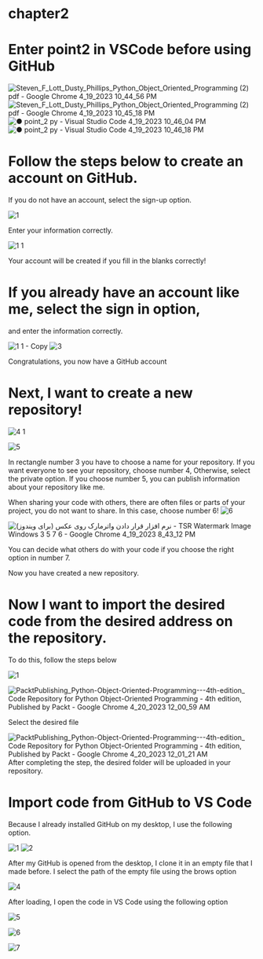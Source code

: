 # chapter2

# Enter point2 in VSCode before using GitHub

![Steven_F_Lott_Dusty_Phillips_Python_Object_Oriented_Programming (2) pdf - Google Chrome 4_19_2023 10_44_56 PM](https://user-images.githubusercontent.com/130504287/233178122-1ac1aa69-6923-4bfd-b56e-cea139061046.png)
![Steven_F_Lott_Dusty_Phillips_Python_Object_Oriented_Programming (2) pdf - Google Chrome 4_19_2023 10_45_18 PM](https://user-images.githubusercontent.com/130504287/233178153-c5e9eeb0-e24c-40cc-9a0f-6db5141562eb.png)
![● point_2 py - Visual Studio Code 4_19_2023 10_46_04 PM](https://user-images.githubusercontent.com/130504287/233178253-e25b9e40-6535-49a0-be1c-6f73d9fa7331.png)
![● point_2 py - Visual Studio Code 4_19_2023 10_46_18 PM](https://user-images.githubusercontent.com/130504287/233178325-e9f861d0-f106-455b-b7d4-f2cad75c9dde.png)







# Follow the steps below to create an account on GitHub.
If you do not have an account, select the sign-up option.

![1](https://user-images.githubusercontent.com/130504287/233141121-034eccc9-cf0f-4a29-bd72-362318ca8ddd.png)

Enter your information correctly.

![1 1](https://user-images.githubusercontent.com/130504287/233141599-73e27c65-88a5-4ae8-8639-e395b1a06431.png)

Your account will be created if you fill in the blanks correctly!

# If you already have an account like me, select the sign in option,
and enter the information correctly.

![1 1 - Copy](https://user-images.githubusercontent.com/130504287/233142680-3ba82fef-469f-4ac4-a4b1-ea4406fa7b36.png)
![3](https://user-images.githubusercontent.com/130504287/233143120-6bd686e4-1f98-4e63-b857-b1cf457a4c36.png)

Congratulations, you now have a GitHub account



# Next, I want to create a new repository!
![4 1](https://user-images.githubusercontent.com/130504287/233145194-1f96841e-d695-4162-99ee-63d297ad85cc.png)



![5](https://user-images.githubusercontent.com/130504287/233147879-b5deeacd-5839-4854-82e8-cbe046f01611.png)

In rectangle number 3 you have to choose a name for your repository. 
If you want everyone to see your repository, choose number 4, Otherwise, select the private option.
If you choose number 5, you can publish information about your repository like me.




When sharing your code with others, there are often files or parts of your project, you do not want to share.
In this case, choose number 6!
![6](https://user-images.githubusercontent.com/130504287/233148867-a6189911-c803-4638-9a8f-60920f24c889.png)







![نرم افزار قرار دادن واترمارک روی عکس (برای ویندوز) - TSR Watermark Image Windows 3 5 7 6 - Google Chrome 4_19_2023 8_43_12 PM](https://user-images.githubusercontent.com/130504287/233150798-6a6474a0-3e03-41cf-9733-acc3a2bc8408.png)



You can decide what others do with your code if you choose the right option in number 7.


Now you have created a new repository.



# Now I want to import the desired code from the desired address on the repository.
To do this, follow the steps below

![1](https://user-images.githubusercontent.com/130504287/233194443-898593b1-ef8f-439b-a83b-d273a4732aae.png)

![PacktPublishing_Python-Object-Oriented-Programming---4th-edition_ Code Repository for Python Object-Oriented Programming - 4th edition, Published by Packt - Google Chrome 4_20_2023 12_00_59 AM](https://user-images.githubusercontent.com/130504287/233194671-079643ef-fc91-4096-84e0-becf6bf25612.png)

Select the desired file

![PacktPublishing_Python-Object-Oriented-Programming---4th-edition_ Code Repository for Python Object-Oriented Programming - 4th edition, Published by Packt - Google Chrome 4_20_2023 12_01_21 AM](https://user-images.githubusercontent.com/130504287/233194921-f1f90623-ef6e-4934-b01a-cbf698016d61.png)
After completing the step, the desired folder will be uploaded in your repository.







# Import code from GitHub to VS Code

Because I already installed GitHub on my desktop, I use the following option.

![1](https://user-images.githubusercontent.com/130504287/233190112-1d17d257-a267-44e0-8dbb-8a1e7c436e2b.png)
![2](https://user-images.githubusercontent.com/130504287/233191047-ec41210a-0b72-41fc-ad09-2101fc0d4a6e.png)

After my GitHub is opened from the desktop, I clone it in an empty file that I made before.
I select the path of the empty file using the brows option



![4](https://user-images.githubusercontent.com/130504287/233191373-8d5f1ff7-2df5-4262-a0e2-4d13001adfe7.png)



After loading, I open the code in VS Code using the following option


![5](https://user-images.githubusercontent.com/130504287/233192061-c8757e28-4cb4-4fd2-8624-9236714693b5.png)

![6](https://user-images.githubusercontent.com/130504287/233192084-6a4f6dfe-6440-47c9-9db8-5b3efc774f3b.png)

![7](https://user-images.githubusercontent.com/130504287/233192138-f5dd4d91-26c3-426d-b563-b61d0a92de9c.png)

